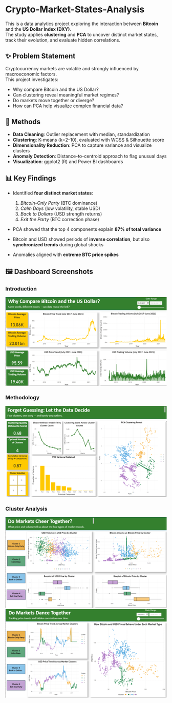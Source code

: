 # Crypto-Market-States-Analysis

This is a data analytics project exploring the interaction between **Bitcoin** and the **US Dollar Index (DXY)**.  
The study applies **clustering** and **PCA** to uncover distinct market states, track their evolution, and evaluate hidden correlations.

## ✨ Problem Statement
Cryptocurrency markets are volatile and strongly influenced by macroeconomic factors.  
This project investigates:
- Why compare Bitcoin and the US Dollar?  
- Can clustering reveal meaningful market regimes?  
- Do markets move together or diverge?  
- How can PCA help visualize complex financial data?  

## 🔧 Methods
- **Data Cleaning**: Outlier replacement with median, standardization  
- **Clustering**: K-means (k=2–10), evaluated with WCSS & Silhouette score  
- **Dimensionality Reduction**: PCA to capture variance and visualize clusters  
- **Anomaly Detection**: Distance-to-centroid approach to flag unusual days  
- **Visualization**: ggplot2 (R) and Power BI dashboards  

## 📊 Key Findings
- Identified **four distinct market states**:  
  1. *Bitcoin-Only Party* (BTC dominance)  
  2. *Calm Days* (low volatility, stable USD)  
  3. *Back to Dollars* (USD strength returns)  
  4. *Exit the Party* (BTC correction phase)  

- PCA showed that the top 4 components explain **87% of total variance**  
- Bitcoin and USD showed periods of **inverse correlation**, but also **synchronized trends** during global shocks  
- Anomalies aligned with **extreme BTC price spikes**  

## 🖼️ Dashboard Screenshots
### Introduction
![](Power%20BI%20Dashboard/Introduction.png)

### Methodology
![](Power%20BI%20Dashboard/Methodology.png)

### Cluster Analysis
![](Power%20BI%20Dashboard/Cluster%20Analysis%2001.png)  
![](Power%20BI%20Dashboard/Cluster%20Analysis%2002.png)

